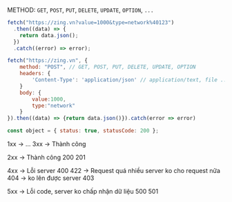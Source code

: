 METHOD: `GET`, `POST`, `PUT`, `DELETE`, `UPDATE`, `OPTION`, `...`

```js
fetch("https://zing.vn?value=1000&type=network%40123")
  .then((data) => {
    return data.json();
  })
  .catch((error) => error);
```

```js
fetch("https://zing.vn", {
    method: "POST", // GET, POST, PUT, DELETE, UPDATE, OPTION
    headers: {
        'Content-Type': 'application/json' // application/text, file ....
    }
    body: {
        value:1000,
        type:"network"
    }
}).then((data) => {return data.json()}).catch(error => error)
```

```js
const object = { status: true, statusCode: 200 };
```

1xx -> ...
3xx -> Thành công

2xx -> Thành công
200
201

4xx -> Lỗi server
400
422 -> Request quá nhiều server ko cho request nữa
404 -> ko lên được server
403

5xx -> Lỗi code, server ko chấp nhận dữ liệu
500
501